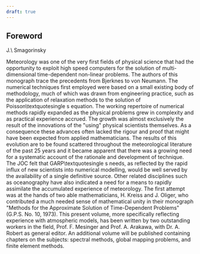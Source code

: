 ```yaml
---
draft: true
---
```


## Foreword

J.\ Smagorinsky

Meteorology was one of the very first fields of physical science that
had the opportunity to exploit high speed computers for the solution of
multi-dimensional time-dependent non-linear problems. The authors of
this monograph trace the precedents from Bjerknes to von Neumann. The
numerical techniques first employed were based on a small existing body
of methodology, much of which was drawn from engineering practice, such
as the application of relaxation methods to the solution of
Poisson\textquotesingle s equation. The working repertoire of numerical
methods rapidly expanded as the physical problems grew in complexity and
as practical experience accrued. The growth was almost exclusively the
result of the innovations of the "using" physical scientists themselves.
As a consequence these advances often lacked the rigour and proof that
might have been expected from applied mathematicians. The results of
this evolution are to be found scattered throughout the meteorological
literature of the past 25 years and it became apparent that there was a
growing need for a systematic account of the rationale and development
of technique. The JOC felt that GARP\textquotesingle s needs, as
reflected by the rapid influx of new scientists into numerical
modelling, would be well served by the availability of a single
definitive source. Other related disciplines such as oceanography have
also indicated a need for a means to rapidly assimilate the accumulated
experience of meteorology. The first attempt was at the hands of two
able mathematicians, H. Kreiss and J. Oliger, who contributed a much
needed sense of mathematical unity in their monograph "Methods for the
Approximate Solution of Time-Dependent Problems" (G.P.S. No. 10, 1973).
This present volume, more specifically reflecting experience with
atmospheric models, has been written by two outstanding workers in the
field, Prof. F. Mesinger and Prof. A. Arakawa, with Dr. A. Robert as
general editor. An additional volume will be published containing
chapters on the subjects: spectral methods, global mapping problems, and
finite element methods.


